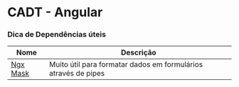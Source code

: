 # CADT - Angular


### Dica de Dependências úteis
Nome | Descrição
---------|-----------
[Ngx Mask](https://github.com/JsDaddy/ngx-mask) | Muito útil para formatar dados em formulários através de pipes